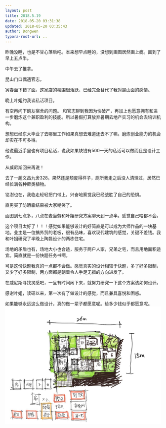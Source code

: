 ```yaml
---
layout: post
title: 2018.5.19
date: 2018-05-20 03:31:38
updated: 2018-05-20 03:35:43
author: Dongwen
typora-root-url: ..
---
```




昨晚没睡，也是不甘心落后吧。本来想早点睡的，没想到画图居然画上瘾。画到了早上五点半。

中午去了推拿。

昆山门口偶遇官志。

寅春面下错了面。这家店的氛围很活跃，已经完全替代了我对昆山面的感情。

晚上叶姐约我谈私活项目。

有空再问下鹤友宿舍的问题。
和官志聊到我因为快破产，再加上也愿意拥有和进一步磨炼这个兼职盈利的技能。所以暑假打算放弃暑期去地产实习的机会去培训机构。

想想已经东大毕业了去哪里工作如果真想去难道还去不了嘛。磨炼创业能力的机会却实在不可多得。

他说最近手里也有项目私活，说我如果缺钱有500一天的私活可以做而且是设计工作。

从威尼斯回来再说！

去了一趟文昌九舍328。果然还是颓废得样子，厕所我走之后没人清理过，居然已经长满各种藓类植物。

铭澍也在，我临走轻轻把门带上，兴奋地察觉我已经战胜了自己的恐惧。

直男买了防晒霜结果被大家嘲笑了。

画图到七点多，八点在麦当劳和叶姐研究方案聊天到一点半。感觉自己啥都不会。

这个项目太好了！！！感觉如果能够设计的好简直是可以成为大师作品的一块基地。业主是一位搞外贸的老板，很有品味，喜欢现代建筑的感觉，关键不差钱。我和叶姐研究了半晚上陶磊设计的两栋住宅。

场地的矛盾也有，场地大小也合适，服务于两户人家，兄弟之宅，而且用地面积适宜。简直就是一份快题任务书啊。

可是这份快题我真的一点都不会做。感觉真实的设计相较于快题，多了好多限制，又少了好多限制，两方面都是朝着令人手足无措的方向进发了。

在威尼斯寻找灵感吧，一旦有时间闲下来，就努力研究一下这个方案该如何设计。

感谢叶姐，读研以来，第一次有了做设计的感觉，而且兼具喜悦和困惑。

如果能够永远这么做设计，真的做一辈子都愿意呢。给多少钱似乎都愿意呢。
 ![](/img/in-post/p50761307.jpg)
